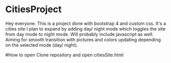 # CitiesProject
Hey everyone. This is a project done with bootstrap 4 and custom css. 
It's a cities site I plan to expand by adding day/ night mode which toggles the site from day mode to night mode. 
Will probably include javascript as well.
Aiming for smooth transition with pictures and colors updating depending on the selected mode (day/ night).

#How to open
Clone repository and open citiesSite.html
